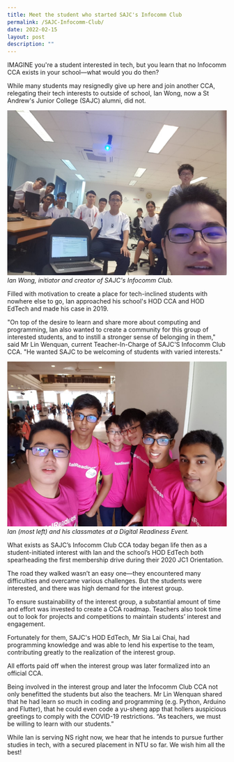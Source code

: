 ```yaml
---
title: Meet the student who started SAJC's Infocomm Club
permalink: /SAJC-Infocomm-Club/
date: 2022-02-15
layout: post
description: ""
---
```


IMAGINE you're a student interested in tech, but you learn that no Infocomm CCA exists in your school—what would you do then? 

While many students may resignedly give up here and join another CCA, relegating their tech interests to outside of school, Ian Wong, now a St Andrew's Junior College (SAJC) alumni, did not.

![Ian Wong, initiator and creator of SAJC's Infocomm Club.](/images/stories/features/ACJC2.jpg)
*Ian Wong, initiator and creator of SAJC's Infocomm Club.*

Filled with motivation to create a place for tech-inclined students with nowhere else to go, Ian approached his school's HOD CCA and HOD EdTech and made his case in 2019.

"On top of the desire to learn and share more about computing and programming, Ian also wanted to create a community for this group of interested students, and to instill a stronger sense of belonging in them," said Mr Lin Wenquan, current Teacher-In-Charge of SAJC'S Infocomm Club CCA. "He wanted SAJC to be welcoming of students with varied interests." 

![Ian (most left) and his classmates at a Digital Readiness Event.](/images/stories/features/ACJC1.jpg)
*Ian (most left) and his classmates at a Digital Readiness Event.*

What exists as SAJC’s Infocomm Club CCA today began life then as a student-initiated interest with Ian and the school’s HOD EdTech both spearheading the first membership drive during their 2020 JC1 Orientation.

The road they walked wasn’t an easy one—they encountered many difficulties and overcame various challenges. But the students were interested, and there was high demand for the interest group. 

To ensure sustainability of the interest group, a substantial amount of time and effort was invested to create a CCA roadmap. Teachers also took time out to look for projects and competitions to maintain students’ interest and engagement. 

Fortunately for them, SAJC's HOD EdTech, Mr Sia Lai Chai, had programming 
knowledge and was able to lend his expertise to the team, contributing
greatly to the realization of the interest group. 

All efforts paid off when the interest group was later formalized into an official CCA.

Being involved in the interest group and later the Infocomm Club CCA not only benefitted the students but also the teachers. Mr Lin Wenquan shared that he had learn so much in coding and programming (e.g. Python, Arduino and Flutter), that he could even code a yu-sheng app that hollers auspicious greetings to comply with the COVID-19 restrictions. “As teachers, we must be willing to learn with our students.”

While Ian is serving NS right now, we hear that he intends to pursue further studies in tech, with a secured placement in NTU so far. We wish him all the best!